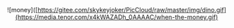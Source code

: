 <div align=center>

![money]([https://gitee.com/skykeyjoker/PicCloud/raw/master/img/dino.gif](https://media.tenor.com/x4kWAZADh_0AAAAC/when-the-money.gif)
  
</div>
